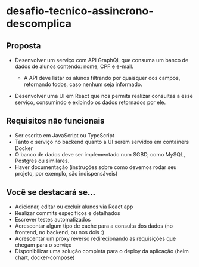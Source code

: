 # desafio-tecnico-assincrono-descomplica

## Proposta
- Desenvolver um serviço com API GraphQL que consuma um banco de dados de
alunos contendo: nome, CPF e e-mail.
  - A API deve listar os alunos filtrando por quaisquer dos campos, retornando
todos, caso nenhum seja informado.

- Desenvolver uma UI em React que nos permita realizar consultas a esse serviço,
consumindo e exibindo os dados retornados por ele.

## Requisitos não funcionais
- Ser escrito em JavaScript ou TypeScript
- Tanto o serviço no backend quanto a UI serem servidos em containers Docker
- O banco de dados deve ser implementado num SGBD, como MySQL, Postgres ou
similares.
- Haver documentação (instruções sobre como devemos rodar seu projeto, por
exemplo, são indispensáveis)

## Você se destacará se...
- Adicionar, editar ou excluir alunos via React app
- Realizar commits específicos e detalhados
- Escrever testes automatizados
- Acrescentar algum tipo de cache para a consulta dos dados (no frontend, no
backend, ou nos dois :)
- Acrescentar um proxy reverso redirecionando as requisições que chegam para o
serviço
- Disponibilizar uma solução completa para o deploy da aplicação (helm chart,
docker-compose)
